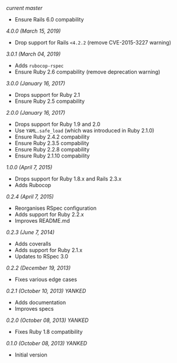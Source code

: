 *current master*

* Ensure Rails 6.0 compability

*4.0.0 (March 15, 2019)*

* Drop support for Rails `<4.2.2` (remove CVE-2015-3227 warning)

*3.0.1 (March 04, 2019)*

* Adds `rubocop-rspec`
* Ensure Ruby 2.6 compability (remove deprecation warning)

*3.0.0 (January 16, 2017)*

* Drops support for Ruby 2.1
* Ensure Ruby 2.5 compability

*2.0.0 (January 16, 2017)*

* Drops support for Ruby 1.9 and 2.0
* Use `YAML.safe_load` (which was introduced in Ruby 2.1.0)
* Ensure Ruby 2.4.2 compability
* Ensure Ruby 2.3.5 compability
* Ensure Ruby 2.2.8 compability
* Ensure Ruby 2.1.10 compability

*1.0.0 (April 7, 2015)*

* Drops support for Ruby 1.8.x and Rails 2.3.x
* Adds Rubocop

*0.2.4 (April 7, 2015)*

* Reorganises RSpec configuration
* Adds support for Ruby 2.2.x
* Improves README.md

*0.2.3 (June 7, 2014)*

* Adds coveralls
* Adds support for Ruby 2.1.x
* Updates to RSpec 3.0

*0.2.2 (December 19, 2013)*

* Fixes various edge cases

*0.2.1 (October 10, 2013) YANKED*

* Adds documentation
* Improves specs

*0.2.0 (October 08, 2013) YANKED*

* Fixes Ruby 1.8 compatibility

*0.1.0 (October 08, 2013) YANKED*

* Initial version
